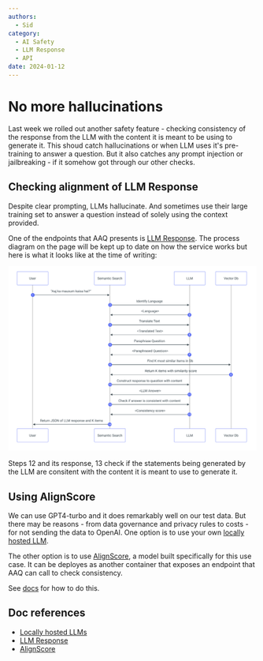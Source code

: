 ```yaml
---
authors:
  - Sid
category:
  - AI Safety
  - LLM Response
  - API
date: 2024-01-12
---
```

# No more hallucinations

Last week we rolled out another safety feature - checking consistency of the response
from the LLM with the content it is meant to be using to generate it.
This shoud catch hallucinations or when LLM uses it's pre-training to answer a question.
But it also catches any prompt injection or jailbreaking - if it somehow got through
our other checks.

<!-- more -->

## Checking alignment of LLM Response

Despite clear prompting, LLMs hallucinate. And sometimes use their large training 
set to answer a question instead of solely using the context provided.

One of the endpoints that AAQ presents is
[LLM Response](../../components/qa-service/llm-response.md). The process diagram
on the page will be kept up to date on how the service works but here is what it looks
like at the time of writing:

![LLM Process Flow](../images/llm-response-processflow.png)

Steps 12 and its response, 13 check if the statements being generated by the LLM
are consitent with the content it is meant to use to generate it.

## Using AlignScore

We can use GPT4-turbo and it does remarkably well on our test data. But there
may be reasons - from data governance and privacy rules to costs - for not sending the data
to OpenAI. One option is to use your own
[locally hosted LLM]("../../other-components/self_hosted_llms/index.md").

The other option is to use [AlignScore](../../other-components/align-score/index.md), a model
built specifically for this use case. It can be deployes as another container that 
exposes an endpoint that AAQ can call to check consistency. 

See [docs](../../other-components/align-score/deployment.md) for how to do this.

## Doc references

- [Locally hosted LLMs]("../../other-components/self_hosted_llms/index.md")
- [LLM Response](../../components/qa-service/llm-response.md)
- [AlignScore](../../other-components/align-score/index.md)
